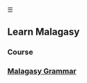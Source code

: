 <script src="../../js/toc.js"></script>
<div class="bg_nrn"></div><div class="navbar"><a class="openbtn" onclick="openNav()">&#9776;</a></div>

<main>

## Learn Malagasy 

### Course

### [Malagasy Grammar](../nosy_malagasy/grammar.html)

</main>

<script>
let anchor= document.createElement('a');
anchor.href="javascript:closeNav()"; //void(0)"; //anchor[0].onclick = closeNav();
anchor.className = "closebtn";  
anchor.innerHTML="&times;";
document.getElementById("TOC").prepend(anchor);


let navCrumbs= document.createElement('div');
navCrumbs.className = "hover-nav";
navCrumbs.innerHTML = `
<div class="hover-nav">
<ul>
<li><a href="../../index.html">⇦ home</a></li>
<li><a href="./index.html">nirina</a></li>
</ul>
</div>`;
document.getElementById("TOC").prepend(navCrumbs); 
</script>
